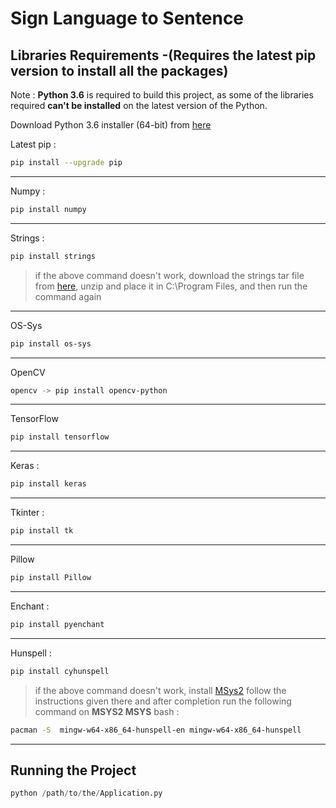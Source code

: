 # Sign Language to Sentence 

## Libraries Requirements -(Requires the latest pip version to install all the packages)

Note : **Python 3.6** is required to build this project, as some of the libraries required **can't be installed** on the latest version of the Python.

Download Python 3.6 installer (64-bit) from [here](https://www.python.org/ftp/python/3.6.4/python-3.6.4-amd64.exe)

  
Latest pip :
```bash
pip install --upgrade pip
```
---
Numpy :
```bash
pip install numpy
```
---
Strings :
```bash
pip install strings
```
> if the above command doesn't work, download the strings tar file from [here](https://files.pythonhosted.org/packages/bf/25/472d34792ee3816edcab999b5c00ce5e468ebd928ab5eff77f2a6738e37a/strings-0.1.2.tar.gz), unzip and place it in C:\Program Files, and then run the command again
---
OS-Sys
```bash
pip install os-sys
```
---
OpenCV
```bash
opencv -> pip install opencv-python
```
---
TensorFlow
```bash
pip install tensorflow
``` 
---
Keras : 
```bash
pip install keras
```
---
 Tkinter : 
```bash
pip install tk
```
---
Pillow
```bash
pip install Pillow
```
---
Enchant : 
```bash
pip install pyenchant 
```
---
Hunspell : 
```bash
pip install cyhunspell
```
> if the above command doesn't work, install [MSys2](http://www.msys2.org/) follow the instructions given there and after completion run the following command on **MSYS2 MSYS** bash : 
```bash
pacman -S  mingw-w64-x86_64-hunspell-en mingw-w64-x86_64-hunspell
```
---
## Running the Project
``` python
python /path/to/the/Application.py
```
